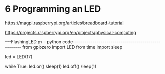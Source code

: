 # 6 Programming an LED

https://magpi.raspberrypi.org/articles/breadboard-tutorial

https://projects.raspberrypi.org/en/projects/physical-computing


---FlashingLED.py – python code----------------------------------------------------
from gpiozero import LED
from time import sleep

led = LED(17)

while True:
    led.on()
    sleep(1)
    led.off()
    sleep(1)

